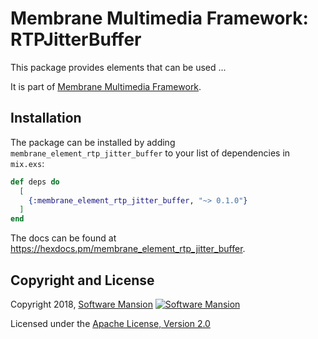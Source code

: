 # Membrane Multimedia Framework: RTPJitterBuffer

This package provides elements that can be used ...

It is part of [Membrane Multimedia Framework](https://membraneframework.org).

## Installation

The package can be installed by adding `membrane_element_rtp_jitter_buffer` to your list of dependencies in `mix.exs`:

```elixir
def deps do
  [
    {:membrane_element_rtp_jitter_buffer, "~> 0.1.0"}
  ]
end
```

The docs can be found at <https://hexdocs.pm/membrane_element_rtp_jitter_buffer>.

## Copyright and License

Copyright 2018, [Software Mansion](https://swmansion.com/?utm_source=git&utm_medium=readme&utm_campaign=membrane) [![Software Mansion](https://membraneframework.github.io/static/logo/swm_logo_readme.png)](https://swmansion.com/?utm_source=git&utm_medium=readme&utm_campaign=membrane)

Licensed under the [Apache License, Version 2.0](LICENSE)
